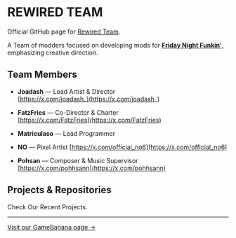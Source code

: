 # REWIRED TEAM

Official GitHub page for [Rewired Team](https://gamebanana.com/studios/38077).

A Team of modders focused on developing mods for [**Friday Night Funkin'**](https://github.com/FunkinCrew/Funkin), emphasizing creative direction.  

## Team Members

- **Joadash** — Lead Artist & Director  
  [https://x.com/joadash_](https://x.com/joadash_)

- **FatzFries** — Co-Director & Charter  
  [https://x.com/FatzFries](https://x.com/FatzFries)

- **Matriculaso** — Lead Programmer  

- **NO** — Pixel Artist
  [https://x.com/official_no6](https://x.com/official_no6)

- **Pohsan** — Composer & Music Supervisor  
  [https://x.com/pohhsann](https://x.com/pohhsann)

## Projects & Repositories

Check Our Recent Projects.

---

[Visit our GameBanana page →](https://gamebanana.com/studios/38077)
